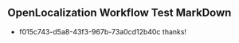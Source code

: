 ## OpenLocalization Workflow Test MarkDown
* f015c743-d5a8-43f3-967b-73a0cd12b40c thanks!

<!--HONumber=Sep16_HO1-->


